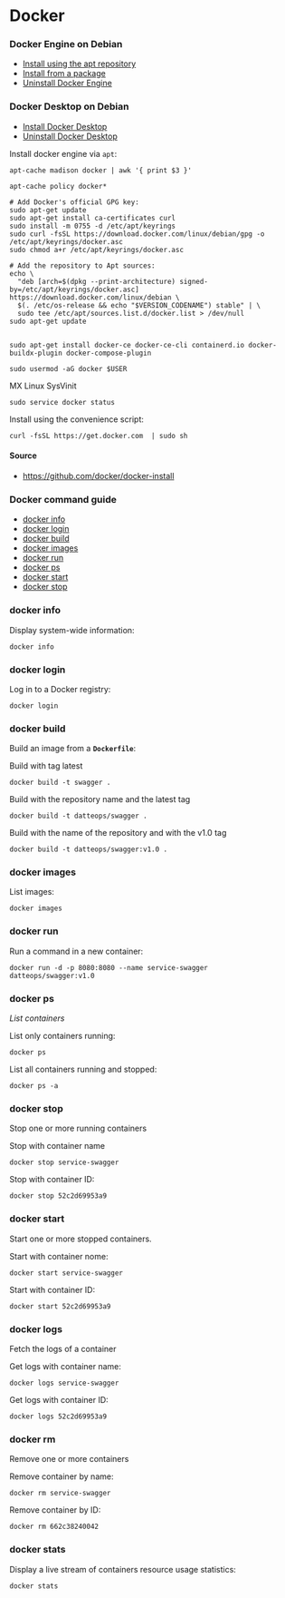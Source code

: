 # Docker

### Docker Engine on Debian

- [Install using the apt repository](https://docs.docker.com/engine/install/debian/#install-using-the-repository)
- [Install from a package](https://docs.docker.com/engine/install/debian/#install-from-a-package)
- [Uninstall Docker Engine](https://docs.docker.com/engine/install/debian/#uninstall-docker-engine)

### Docker Desktop on Debian

- [Install Docker Desktop](https://docs.docker.com/desktop/install/linux/debian/#install-docker-desktop)
- [Uninstall Docker Desktop](https://docs.docker.com/desktop/uninstall/)

Install docker engine via `apt`:
```shell
apt-cache madison docker | awk '{ print $3 }'

apt-cache policy docker*
```

```shell
# Add Docker's official GPG key:
sudo apt-get update
sudo apt-get install ca-certificates curl
sudo install -m 0755 -d /etc/apt/keyrings
sudo curl -fsSL https://download.docker.com/linux/debian/gpg -o /etc/apt/keyrings/docker.asc
sudo chmod a+r /etc/apt/keyrings/docker.asc

# Add the repository to Apt sources:
echo \
  "deb [arch=$(dpkg --print-architecture) signed-by=/etc/apt/keyrings/docker.asc] https://download.docker.com/linux/debian \
  $(. /etc/os-release && echo "$VERSION_CODENAME") stable" | \
  sudo tee /etc/apt/sources.list.d/docker.list > /dev/null
sudo apt-get update


sudo apt-get install docker-ce docker-ce-cli containerd.io docker-buildx-plugin docker-compose-plugin

sudo usermod -aG docker $USER
```

MX Linux SysVinit
```shell
sudo service docker status
```

Install using the convenience script:
```shell
curl -fsSL https://get.docker.com  | sudo sh
```

#### Source

- https://github.com/docker/docker-install

### Docker command guide

<!-- TOC -->

- [docker info](#docker-info)
- [docker login](#docker-login)
- [docker build](#docker-build)
- [docker images](#docker-images)
- [docker run](#docker-run)
- [docker ps](#docker-ps)
- [docker start](#docker-start)
- [docker stop](#docker-stop)

### docker info

Display system-wide information:
```shell
docker info
```

### docker login

Log in to a Docker registry:
```shell
docker login
```

### docker build

Build an image from a __`Dockerfile`__:

Build with tag latest
```shell
docker build -t swagger .
```

Build with the repository name and the latest tag
```shell
docker build -t datteops/swagger .
```

Build with the name of the repository and with the v1.0 tag
```shell
docker build -t datteops/swagger:v1.0 .
```

### docker images

List images:
```shell
docker images
```

### docker run

Run a command in a new container:
```shell
docker run -d -p 8080:8080 --name service-swagger datteops/swagger:v1.0
```

### docker ps

_List containers_

List only containers running:
```shell
docker ps
```

List all containers running and stopped:
```shell
docker ps -a
```

### docker stop

Stop one or more running containers

Stop with container name
```shell
docker stop service-swagger
```

Stop with container ID:
```shell
docker stop 52c2d69953a9
```

### docker start

Start one or more stopped containers.

Start with container nome:
```shell
docker start service-swagger
```

Start with container ID:
```shell
docker start 52c2d69953a9
```

### docker logs

Fetch the logs of a container

Get logs with container name:
```shell
docker logs service-swagger
```

Get logs with container ID:
```shell
docker logs 52c2d69953a9
```

### docker rm

Remove one or more containers

Remove container by name:
```shell
docker rm service-swagger
```

Remove container by ID:
```shell
docker rm 662c38240042
```

### docker stats

Display a live stream of containers resource usage statistics:
```shell
docker stats
```
